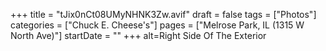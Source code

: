 +++
title = "tJix0nCt08UMyNHNK3Zw.avif"
draft = false
tags = ["Photos"]
categories = ["Chuck E. Cheese's"]
pages = ["Melrose Park, IL (1315 W North Ave)"]
startDate = ""
+++
alt=Right Side Of The Exterior
